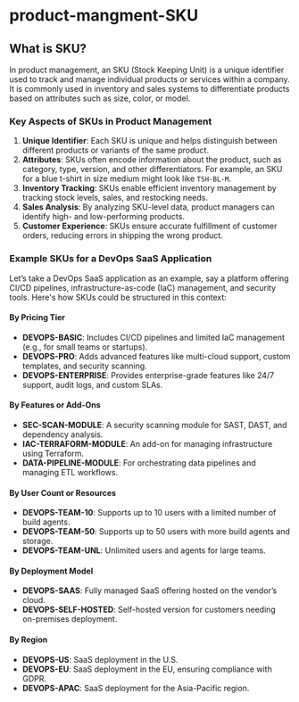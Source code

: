 # product-mangment-SKU

## What is SKU?

In product management, an SKU (Stock Keeping Unit) is a unique identifier used to track and manage individual products or services within a company. It is commonly used in inventory and sales systems to differentiate products based on attributes such as size, color, or model.

### Key Aspects of SKUs in Product Management

1. **Unique Identifier**: Each SKU is unique and helps distinguish between different products or variants of the same product.
2. **Attributes**: SKUs often encode information about the product, such as category, type, version, and other differentiators. For example, an SKU for a blue t-shirt in size medium might look like `TSH-BL-M`.
3. **Inventory Tracking**: SKUs enable efficient inventory management by tracking stock levels, sales, and restocking needs.
4. **Sales Analysis**: By analyzing SKU-level data, product managers can identify high- and low-performing products.
5. **Customer Experience**: SKUs ensure accurate fulfillment of customer orders, reducing errors in shipping the wrong product.

### Example SKUs for a DevOps SaaS Application

Let’s take a DevOps SaaS application as an example, say a platform offering CI/CD pipelines, infrastructure-as-code (IaC) management, and security tools. Here's how SKUs could be structured in this context:

#### By Pricing Tier

- **DEVOPS-BASIC**: Includes CI/CD pipelines and limited IaC management (e.g., for small teams or startups).
- **DEVOPS-PRO**: Adds advanced features like multi-cloud support, custom templates, and security scanning.
- **DEVOPS-ENTERPRISE**: Provides enterprise-grade features like 24/7 support, audit logs, and custom SLAs.

#### By Features or Add-Ons

- **SEC-SCAN-MODULE**: A security scanning module for SAST, DAST, and dependency analysis.
- **IAC-TERRAFORM-MODULE**: An add-on for managing infrastructure using Terraform.
- **DATA-PIPELINE-MODULE**: For orchestrating data pipelines and managing ETL workflows.

#### By User Count or Resources

- **DEVOPS-TEAM-10**: Supports up to 10 users with a limited number of build agents.
- **DEVOPS-TEAM-50**: Supports up to 50 users with more build agents and storage.
- **DEVOPS-TEAM-UNL**: Unlimited users and agents for large teams.

#### By Deployment Model

- **DEVOPS-SAAS**: Fully managed SaaS offering hosted on the vendor’s cloud.
- **DEVOPS-SELF-HOSTED**: Self-hosted version for customers needing on-premises deployment.

#### By Region

- **DEVOPS-US**: SaaS deployment in the U.S.
- **DEVOPS-EU**: SaaS deployment in the EU, ensuring compliance with GDPR.
- **DEVOPS-APAC**: SaaS deployment for the Asia-Pacific region.
